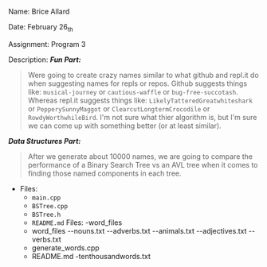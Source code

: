 Name: Brice Allard

Date: February 26<sub>th</sub>

Assignment: Program 3

Description:
***Fun Part:*** <br>
>Were going to create crazy names similar to what github and repl.it do when suggesting names for repls or repos. Github suggests things like: `musical-journey` or `cautious-waffle` or `bug-free-succotash`. Whereas repl.it suggests things like:  `LikelyTatteredGreatwhiteshark` or `PepperySunnyMaggot` or `ClearcutLongtermCrocodile` or `RowdyWorthwhileBird`. I'm not sure what thier algorithm is, but I'm sure we can come up with something better (or at least similar). 

***Data Structures Part:*** <br>
>After we generate about 10000 names, we are going to compare the performance of a Binary Search Tree vs an AVL tree when it comes to finding those named components in each tree.

- Files:
    - `main.cpp`
    - `BSTree.cpp`
    - `BSTree.h` 
    - `README.md` 
Files:
-word_files
    - word_files
    --nouns.txt
    --adverbs.txt
    --animals.txt
    --adjectives.txt
    --verbs.txt
    - generate_words.cpp
    - README.md
    -tenthousandwords.txt
